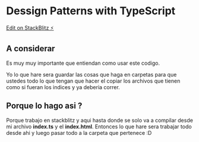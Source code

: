 # Dessign Patterns with TypeScript

[Edit on StackBlitz ⚡️](https://stackblitz.com/edit/typescript-p33ma7)



## A considerar

Es muy muy importante que entiendan como usar este codigo.

Yo lo que hare sera guardar las cosas que haga en carpetas para que ustedes todo lo que tengan que hacer el copiar los archivos que tienen como si fueran los indices y ya deberia correr.

## Porque lo hago asi ?

Porque trabajo en stackblitz y aqui hasta donde se solo va a compilar desde mi archivo **index.ts** y el **index.html**. Entonces lo que hare sera trabajar todo desde ahi y luego pasar todo a la carpeta que pertenece :D 


